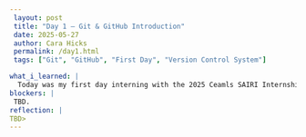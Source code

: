 ```yaml
---
 layout: post
 title: "Day 1 – Git & GitHub Introduction"
 date: 2025-05-27
 author: Cara Hicks
 permalink: /day1.html
 tags: ["Git", "GitHub", "First Day", "Version Control System"]

what_i_learned: |
  Today was my first day interning with the 2025 Ceamls SAIRI Internship program. We started by introducing ourselves through a short questionnaire on Zoom. To help us get to know each other better, we played a networking bingo game. Later we were introduced to Git, a version control system, and GitHub, a platform for hosting and collaborating on code.
blockers: |
 TBD.
reflection: |
TBD>
---
```

